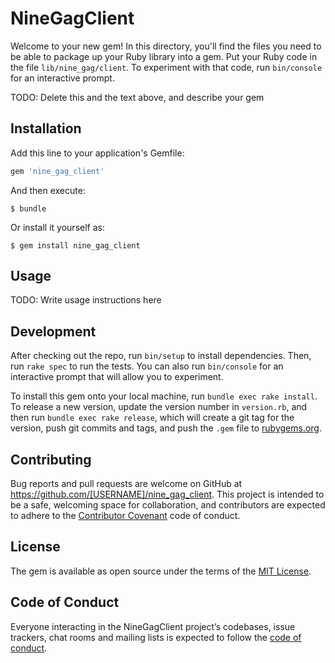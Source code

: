 # NineGagClient

Welcome to your new gem! In this directory, you'll find the files you need to be able to package up your Ruby library into a gem. Put your Ruby code in the file `lib/nine_gag/client`. To experiment with that code, run `bin/console` for an interactive prompt.

TODO: Delete this and the text above, and describe your gem

## Installation

Add this line to your application's Gemfile:

```ruby
gem 'nine_gag_client'
```

And then execute:

    $ bundle

Or install it yourself as:

    $ gem install nine_gag_client

## Usage

TODO: Write usage instructions here

## Development

After checking out the repo, run `bin/setup` to install dependencies. Then, run `rake spec` to run the tests. You can also run `bin/console` for an interactive prompt that will allow you to experiment.

To install this gem onto your local machine, run `bundle exec rake install`. To release a new version, update the version number in `version.rb`, and then run `bundle exec rake release`, which will create a git tag for the version, push git commits and tags, and push the `.gem` file to [rubygems.org](https://rubygems.org).

## Contributing

Bug reports and pull requests are welcome on GitHub at https://github.com/[USERNAME]/nine_gag_client. This project is intended to be a safe, welcoming space for collaboration, and contributors are expected to adhere to the [Contributor Covenant](http://contributor-covenant.org) code of conduct.

## License

The gem is available as open source under the terms of the [MIT License](https://opensource.org/licenses/MIT).

## Code of Conduct

Everyone interacting in the NineGagClient project’s codebases, issue trackers, chat rooms and mailing lists is expected to follow the [code of conduct](https://github.com/[USERNAME]/nine_gag_client/blob/master/CODE_OF_CONDUCT.md).

